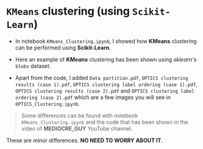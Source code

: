 # `KMeans` clustering (using `Scikit-Learn`)

* In notebook `KMeans_Clustering.ipynb`, I showed how __KMeans__ clustering can be performed using **Scikit-Learn**.

* Here an example of _**KMeans**_ clustering has been shown using _sklearn's_ `blobs` dataset.
 
* Apart from the code, I added `Data partition.pdf`, `OPTICS clustering results (case 1).pdf`, `OPTICS clustering label ordering (case 1).pdf`, `OPTICS clustering results (case 2).pdf` and `OPTICS clustering label ordering (case 2).pdf` which are a few images you will see in `OPTICS_Clustering.ipynb`.

> Some differences can be found with notebook `KMeans_Clustering.ipynb` and the code that has been shown in the video of __MEDIOCRE_GUY__ YouTube channel.

These are minor differences. __NO NEED TO WORRY ABOUT IT__.
